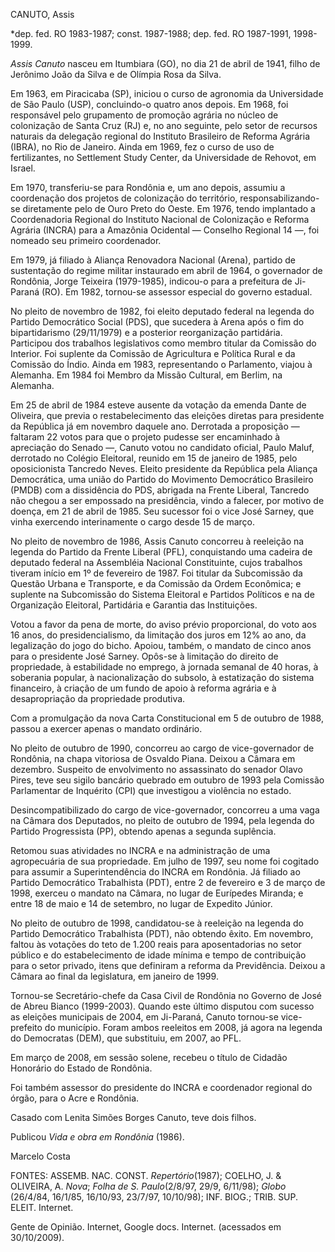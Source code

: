 CANUTO, Assis

\*dep. fed. RO 1983-1987; const. 1987-1988; dep. fed. RO 1987-1991,
1998-1999.

*Assis Canuto* nasceu em Itumbiara (GO), no dia 21 de abril de 1941,
filho de Jerônimo João da Silva e de Olímpia Rosa da Silva.

Em 1963, em Piracicaba (SP), iniciou o curso de agronomia da
Universidade de São Paulo (USP), concluindo-o quatro anos depois. Em
1968, foi responsável pelo grupamento de promoção agrária no núcleo de
colonização de Santa Cruz (RJ) e, no ano seguinte, pelo setor de
recursos naturais da delegação regional do Instituto Brasileiro de
Reforma Agrária (IBRA), no Rio de Janeiro. Ainda em 1969, fez o curso de
uso de fertilizantes, no Settlement Study Center, da Universidade de
Rehovot, em Israel.

Em 1970, transferiu-se para Rondônia e, um ano depois, assumiu a
coordenação dos projetos de colonização do território,
responsabilizando-se diretamente pelo de Ouro Preto do Oeste. Em 1976,
tendo implantado a Coordenadoria Regional do Instituto Nacional de
Colonização e Reforma Agrária (INCRA) para a Amazônia Ocidental —
Conselho Regional 14 —, foi nomeado seu primeiro coordenador.

Em 1979, já filiado à Aliança Renovadora Nacional (Arena), partido de
sustentação do regime militar instaurado em abril de 1964, o governador
de Rondônia, Jorge Teixeira (1979-1985), indicou-o para a prefeitura de
Ji-Paraná (RO). Em 1982, tornou-se assessor especial do governo
estadual.

No pleito de novembro de 1982, foi eleito deputado federal na legenda do
Partido Democrático Social (PDS), que sucedera à Arena após o fim do
bipartidarismo (29/11/1979) e a posterior reorganização partidária.
Participou dos trabalhos legislativos como membro titular da Comissão do
Interior. Foi suplente da Comissão de Agricultura e Política Rural e da
Comissão do Índio. Ainda em 1983, representando o Parlamento, viajou à
Alemanha. Em 1984 foi Membro da Missão Cultural, em Berlim, na Alemanha.

Em 25 de abril de 1984 esteve ausente da votação da emenda Dante de
Oliveira, que previa o restabelecimento das eleições diretas para
presidente da República já em novembro daquele ano. Derrotada a
proposição — faltaram 22 votos para que o projeto pudesse ser
encaminhado à apreciação do Senado —, Canuto votou no candidato oficial,
Paulo Maluf, derrotado no Colégio Eleitoral, reunido em 15 de janeiro de
1985, pelo oposicionista Tancredo Neves. Eleito presidente da República
pela Aliança Democrática, uma união do Partido do Movimento Democrático
Brasileiro (PMDB) com a dissidência do PDS, abrigada na Frente Liberal,
Tancredo não chegou a ser empossado na presidência, vindo a falecer, por
motivo de doença, em 21 de abril de 1985. Seu sucessor foi o vice José
Sarney, que vinha exercendo interinamente o cargo desde 15 de março.

No pleito de novembro de 1986, Assis Canuto concorreu à reeleição na
legenda do Partido da Frente Liberal (PFL), conquistando uma cadeira de
deputado federal na Assembléia Nacional Constituinte, cujos trabalhos
tiveram início em 1º de fevereiro de 1987. Foi titular da Subcomissão da
Questão Urbana e Transporte, e da Comissão da Ordem Econômica; e
suplente na Subcomissão do Sistema Eleitoral e Partidos Políticos e na
de Organização Eleitoral, Partidária e Garantia das Instituições.

Votou a favor da pena de morte, do aviso prévio proporcional, do voto
aos 16 anos, do presidencialismo, da limitação dos juros em 12% ao ano,
da legalização do jogo do bicho. Apoiou, também, o mandato de cinco anos
para o presidente José Sarney. Opôs-se à limitação do direito de
propriedade, à estabilidade no emprego, à jornada semanal de 40 horas, à
soberania popular, à nacionalização do subsolo, à estatização do sistema
financeiro, à criação de um fundo de apoio à reforma agrária e à
desapropriação da propriedade produtiva.

Com a promulgação da nova Carta Constitucional em 5 de outubro de 1988,
passou a exercer apenas o mandato ordinário.

No pleito de outubro de 1990, concorreu ao cargo de vice-governador de
Rondônia, na chapa vitoriosa de Osvaldo Piana. Deixou a Câmara em
dezembro. Suspeito de envolvimento no assassinato do senador Olavo
Pires, teve seu sigilo bancário quebrado em outubro de 1993 pela
Comissão Parlamentar de Inquérito (CPI) que investigou a violência no
estado.

Desincompatibilizado do cargo de vice-governador, concorreu a uma vaga
na Câmara dos Deputados, no pleito de outubro de 1994, pela legenda do
Partido Progressista (PP), obtendo apenas a segunda suplência.

Retomou suas atividades no INCRA e na administração de uma agropecuária
de sua propriedade. Em julho de 1997, seu nome foi cogitado para assumir
a Superintendência do INCRA em Rondônia. Já filiado ao Partido
Democrático Trabalhista (PDT), entre 2 de fevereiro e 3 de março de
1998, exerceu o mandato na Câmara, no lugar de Eurípedes Miranda; e
entre 18 de maio e 14 de setembro, no lugar de Expedito Júnior.

No pleito de outubro de 1998, candidatou-se à reeleição na legenda do
Partido Democrático Trabalhista (PDT), não obtendo êxito. Em novembro,
faltou às votações do teto de 1.200 reais para aposentadorias no setor
público e do estabelecimento de idade mínima e tempo de contribuição
para o setor privado, itens que definiram a reforma da Previdência.
Deixou a Câmara ao final da legislatura, em janeiro de 1999.

Tornou-se Secretário-chefe da Casa Civil de Rondônia no Governo de José
de Abreu Bianco (1999-2003). Quando este último disputou com sucesso as
eleições municipais de 2004, em Ji-Paraná, Canuto tornou-se
vice-prefeito do município. Foram ambos reeleitos em 2008, já agora na
legenda do Democratas (DEM), que substituiu, em 2007, ao PFL.

Em março de 2008, em sessão solene, recebeu o título de Cidadão
Honorário do Estado de Rondônia.

Foi também assessor do presidente do INCRA e coordenador regional do
órgão, para o Acre e Rondônia.

Casado com Lenita Simões Borges Canuto, teve dois filhos.

Publicou *Vida e obra em Rondônia* (1986).

Marcelo Costa

FONTES: ASSEMB. NAC. CONST. *Repertório*(1987); COELHO, J. & OLIVEIRA,
A. *Nova*; *Folha de S. Paulo*(2/8/97, 29/9, 6/11/98); *Globo* (26/4/84,
16/1/85, 16/10/93, 23/7/97, 10/10/98); INF. BIOG.; TRIB. SUP. ELEIT.
Internet.

Gente de Opinião. Internet, Google docs. Internet. (acessados em
30/10/2009).

